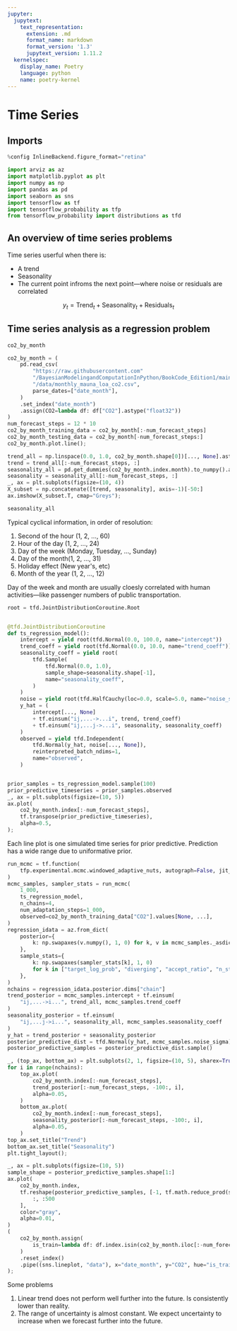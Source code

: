 ```yaml
---
jupyter:
  jupytext:
    text_representation:
      extension: .md
      format_name: markdown
      format_version: '1.3'
      jupytext_version: 1.11.2
  kernelspec:
    display_name: Poetry
    language: python
    name: poetry-kernel
---
```


# Time Series


## Imports

```python
%config InlineBackend.figure_format="retina"
```

```python
import arviz as az
import matplotlib.pyplot as plt
import numpy as np
import pandas as pd
import seaborn as sns
import tensorflow as tf
import tensorflow_probability as tfp
from tensorflow_probability import distributions as tfd
```

## An overview of time series problems


Time series userful when there is:

- A trend
- Seasonality
- The current point infroms the next point—where
  noise or residuals are correlated
  
$$
y_t = \text{Trend}_t + \text{Seasonality}_t + \text{Residuals}_t
$$


## Time series analysis as a regression problem

```python
co2_by_month
```

```python
co2_by_month = (
    pd.read_csv(
        "https://raw.githubusercontent.com"
        "/BayesianModelingandComputationInPython/BookCode_Edition1/main"
        "/data/monthly_mauna_loa_co2.csv",
        parse_dates=["date_month"],
    )
    .set_index("date_month")
    .assign(CO2=lambda df: df["CO2"].astype("float32"))
)
num_forecast_steps = 12 * 10
co2_by_month_training_data = co2_by_month[:-num_forecast_steps]
co2_by_month_testing_data = co2_by_month[-num_forecast_steps:]
co2_by_month.plot.line();
```

```python
trend_all = np.linspace(0.0, 1.0, co2_by_month.shape[0])[..., None].astype("float32")
trend = trend_all[:-num_forecast_steps, :]
seasonality_all = pd.get_dummies(co2_by_month.index.month).to_numpy().astype("float32")
seasonality = seasonality_all[:-num_forecast_steps, :]
_, ax = plt.subplots(figsize=(10, 4))
X_subset = np.concatenate([trend, seasonality], axis=-1)[-50:]
ax.imshow(X_subset.T, cmap="Greys");
```

```python
seasonality_all
```

Typical cyclical information,
in order of resolution:

1. Second of the hour (1, 2, …, 60)
2. Hour of the day (1, 2, …, 24)
3. Day of the week (Monday, Tuesday, …, Sunday)
4. Day of the month(1, 2, …, 31)
5. Holiday effect (New year's, etc)
6. Month of the year (1, 2, …, 12)

Day of the week and month
are usually cloesly correlated with human activities—like
passenger numbers of public transportation.

```python
root = tfd.JointDistributionCoroutine.Root


@tfd.JointDistributionCoroutine
def ts_regression_model():
    intercept = yield root(tfd.Normal(0.0, 100.0, name="intercept"))
    trend_coeff = yield root(tfd.Normal(0.0, 10.0, name="trend_coeff"))
    seasonality_coeff = yield root(
        tfd.Sample(
            tfd.Normal(0.0, 1.0),
            sample_shape=seasonality.shape[-1],
            name="seasonality_coeff",
        )
    )
    noise = yield root(tfd.HalfCauchy(loc=0.0, scale=5.0, name="noise_sigma"))
    y_hat = (
        intercept[..., None]
        + tf.einsum("ij,...->...i", trend, trend_coeff)
        + tf.einsum("ij,...j->...i", seasonality, seasonality_coeff)
    )
    observed = yield tfd.Independent(
        tfd.Normal(y_hat, noise[..., None]),
        reinterpreted_batch_ndims=1,
        name="observed",
    )


prior_samples = ts_regression_model.sample(100)
prior_predictive_timeseries = prior_samples.observed
_, ax = plt.subplots(figsize=(10, 5))
ax.plot(
    co2_by_month.index[:-num_forecast_steps],
    tf.transpose(prior_predictive_timeseries),
    alpha=0.5,
);
```

Each line plot is one simulated time series for prior predictive.
Prediction has a wide range due to uniformative prior.

```python
run_mcmc = tf.function(
    tfp.experimental.mcmc.windowed_adaptive_nuts, autograph=False, jit_compile=True
)
mcmc_samples, sampler_stats = run_mcmc(
    1_000,
    ts_regression_model,
    n_chains=4,
    num_adaptation_steps=1_000,
    observed=co2_by_month_training_data["CO2"].values[None, ...],
)
regression_idata = az.from_dict(
    posterior={
        k: np.swapaxes(v.numpy(), 1, 0) for k, v in mcmc_samples._asdict().items()
    },
    sample_stats={
        k: np.swapaxes(sampler_stats[k], 1, 0)
        for k in ["target_log_prob", "diverging", "accept_ratio", "n_steps"]
    },
)
nchains = regression_idata.posterior.dims["chain"]
trend_posterior = mcmc_samples.intercept + tf.einsum(
    "ij,...->i...", trend_all, mcmc_samples.trend_coeff
)
seasonality_posterior = tf.einsum(
    "ij,...j->i...", seasonality_all, mcmc_samples.seasonality_coeff
)
y_hat = trend_posterior + seasonality_posterior
posterior_predictive_dist = tfd.Normal(y_hat, mcmc_samples.noise_sigma)
posterior_predictive_samples = posterior_predictive_dist.sample()

_, (top_ax, bottom_ax) = plt.subplots(2, 1, figsize=(10, 5), sharex=True)
for i in range(nchains):
    top_ax.plot(
        co2_by_month.index[:-num_forecast_steps],
        trend_posterior[:-num_forecast_steps, -100:, i],
        alpha=0.05,
    )
    bottom_ax.plot(
        co2_by_month.index[:-num_forecast_steps],
        seasonality_posterior[:-num_forecast_steps, -100:, i],
        alpha=0.05,
    )
top_ax.set_title("Trend")
bottom_ax.set_title("Seasonality")
plt.tight_layout();
```

```python
_, ax = plt.subplots(figsize=(10, 5))
sample_shape = posterior_predictive_samples.shape[1:]
ax.plot(
    co2_by_month.index,
    tf.reshape(posterior_predictive_samples, [-1, tf.math.reduce_prod(sample_shape)])[
        :, :500
    ],
    color="gray",
    alpha=0.01,
)
(
    co2_by_month.assign(
        is_train=lambda df: df.index.isin(co2_by_month.iloc[:-num_forecast_steps].index)
    )
    .reset_index()
    .pipe((sns.lineplot, "data"), x="date_month", y="CO2", hue="is_train", ax=ax)
);
```

Some problems

1. Linear trend does not perform well further into the future.
  Is consistently lower than reality.
2. The range of uncertainty is almost constant.
  We expect uncertainty to increase
  when we forecast further into the future.

```python

```

